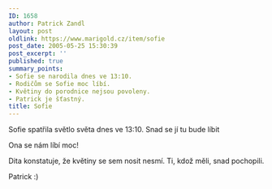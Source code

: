 ```yaml
---
ID: 1658
author: Patrick Zandl
layout: post
oldlink: https://www.marigold.cz/item/sofie
post_date: 2005-05-25 15:30:39
post_excerpt: ''
published: true
summary_points:
- Sofie se narodila dnes ve 13:10.
- Rodičům se Sofie moc líbí.
- Květiny do porodnice nejsou povoleny.
- Patrick je šťastný.
title: Sofie
---
```


<p>Sofie spatřila světlo světa dnes ve 13:10.  Snad se jí tu bude líbit</p>

<p>Ona se nám líbí moc!</p>

<p>Dita konstatuje, že květiny se sem nosit nesmí. Ti, kdož měli, snad pochopili.</p>

<p>Patrick :)
</p>